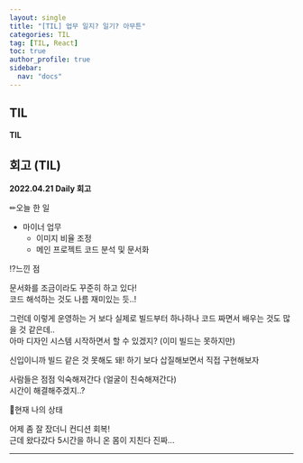 ```yaml
---
layout: single
title: "[TIL] 업무 일지? 일기? 아무튼"
categories: TIL
tag: [TIL, React]
toc: true
author_profile: true
sidebar:
  nav: "docs"
---
```


## TIL

**TIL**

## 회고 (TIL)

**2022.04.21 Daily 회고**

✏오늘 한 일

- 마이너 업무
  - 이미지 비율 조정
  - 메인 프로젝트 코드 분석 및 문서화

⁉느낀 점

문서화를 조금이라도 꾸준히 하고 있다!  
코드 해석하는 것도 나름 재미있는 듯..!

그런데 이렇게 운영하는 거 보다 실제로 빌드부터 하나하나 코드 짜면서 배우는 것도 많을 것 같은데..  
아마 디자인 시스템 시작하면서 할 수 있겠지? (이미 빌드는 못하지만)

신입이니까 빌드 같은 것 못해도 돼! 하기 보다 삽질해보면서 직접 구현해보자

사람들은 점점 익숙해져간다 (얼굴이 친숙해져간다)  
시간이 해결해주겠지..?

🎃현재 나의 상태

어제 좀 잘 잤더니 컨디션 회복!  
근데 왔다갔다 5시간을 하니 온 몸이 지친다 진짜...

<hr>
